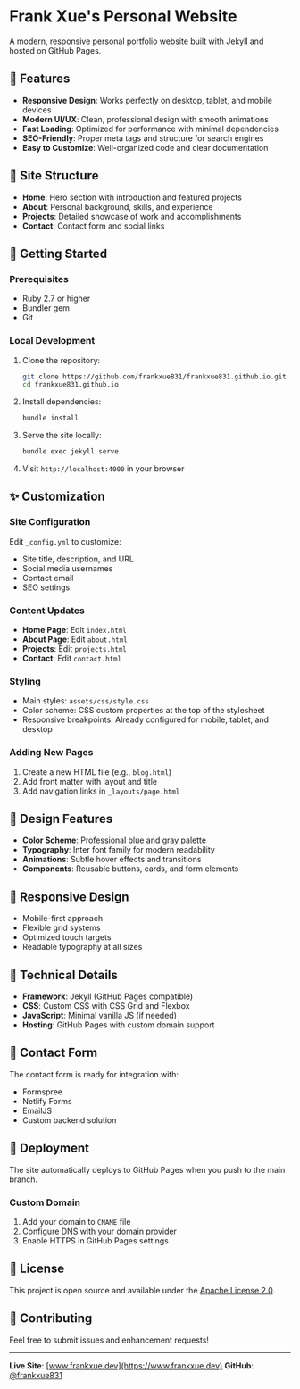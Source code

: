 # Frank Xue's Personal Website

A modern, responsive personal portfolio website built with Jekyll and hosted on GitHub Pages.

## 🌟 Features

- **Responsive Design**: Works perfectly on desktop, tablet, and mobile devices
- **Modern UI/UX**: Clean, professional design with smooth animations
- **Fast Loading**: Optimized for performance with minimal dependencies
- **SEO-Friendly**: Proper meta tags and structure for search engines
- **Easy to Customize**: Well-organized code and clear documentation

## 📂 Site Structure

- **Home**: Hero section with introduction and featured projects
- **About**: Personal background, skills, and experience
- **Projects**: Detailed showcase of work and accomplishments
- **Contact**: Contact form and social links

## 🚀 Getting Started

### Prerequisites

- Ruby 2.7 or higher
- Bundler gem
- Git

### Local Development

1. Clone the repository:
   ```bash
   git clone https://github.com/frankxue831/frankxue831.github.io.git
   cd frankxue831.github.io
   ```

2. Install dependencies:
   ```bash
   bundle install
   ```

3. Serve the site locally:
   ```bash
   bundle exec jekyll serve
   ```

4. Visit `http://localhost:4000` in your browser

## ✨ Customization

### Site Configuration

Edit `_config.yml` to customize:
- Site title, description, and URL
- Social media usernames
- Contact email
- SEO settings

### Content Updates

- **Home Page**: Edit `index.html`
- **About Page**: Edit `about.html`
- **Projects**: Edit `projects.html`
- **Contact**: Edit `contact.html`

### Styling

- Main styles: `assets/css/style.css`
- Color scheme: CSS custom properties at the top of the stylesheet
- Responsive breakpoints: Already configured for mobile, tablet, and desktop

### Adding New Pages

1. Create a new HTML file (e.g., `blog.html`)
2. Add front matter with layout and title
3. Add navigation links in `_layouts/page.html`

## 🎨 Design Features

- **Color Scheme**: Professional blue and gray palette
- **Typography**: Inter font family for modern readability
- **Animations**: Subtle hover effects and transitions
- **Components**: Reusable buttons, cards, and form elements

## 📱 Responsive Design

- Mobile-first approach
- Flexible grid systems
- Optimized touch targets
- Readable typography at all sizes

## 🔧 Technical Details

- **Framework**: Jekyll (GitHub Pages compatible)
- **CSS**: Custom CSS with CSS Grid and Flexbox
- **JavaScript**: Minimal vanilla JS (if needed)
- **Hosting**: GitHub Pages with custom domain support

## 📧 Contact Form

The contact form is ready for integration with:
- Formspree
- Netlify Forms
- EmailJS
- Custom backend solution

## 🚀 Deployment

The site automatically deploys to GitHub Pages when you push to the main branch.

### Custom Domain

1. Add your domain to `CNAME` file
2. Configure DNS with your domain provider
3. Enable HTTPS in GitHub Pages settings

## 📝 License

This project is open source and available under the [Apache License 2.0](LICENSE).

## 🤝 Contributing

Feel free to submit issues and enhancement requests!

---

**Live Site**: [www.frankxue.dev](https://www.frankxue.dev)
**GitHub**: [@frankxue831](https://github.com/frankxue831)

